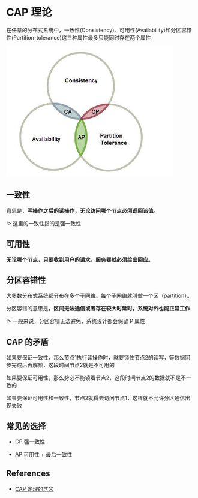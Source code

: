 # CAP 理论

在任意的分布式系统中，一致性(Consistency)、可用性(Availability)和分区容错性(Partition-tolerance)这三种属性最多只能同时存在两个属性

![](../images/cap.jpeg)

## 一致性

意思是，**写操作之后的读操作，无论访问哪个节点必须返回该值。**

!> 这里的一致性指的是强一致性

## 可用性

**无论哪个节点，只要收到用户的请求，服务器就必须给出回应。**

## 分区容错性

大多数分布式系统都分布在多个子网络。每个子网络就叫做一个区（partition）。

分区容错的意思是，**区间无法通信或者存在较大时延时，系统对外也能正常工作**

!> 一般来说，分区容错无法避免，系统设计都会保留 P 属性

## CAP 的矛盾

如果要保证一致性，那么节点1执行读操作时，就要锁住节点2的读写，等数据同步完成后再解锁，这段时间节点2就是不可用的

如果要保证可用性，那么势必不能锁着节点2，这段时间节点2的数据就不是不一致的

如果要保证可用性和一致性，节点2就得去访问节点1，这样就不允许分区通信出现失败

## 常见的选择

- CP 强一致性

- AP 可用性 + 最后一致性

## References

- [CAP 定理的含义](http://www.ruanyifeng.com/blog/2018/07/cap.html)

